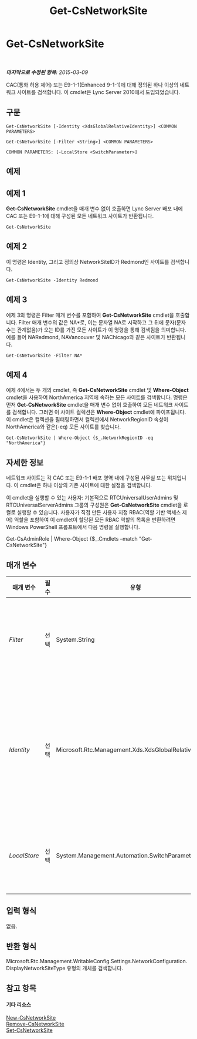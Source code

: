 ﻿---
title: Get-CsNetworkSite
TOCTitle: Get-CsNetworkSite
ms:assetid: 9627869d-101f-4668-bee2-01fce1d84cbd
ms:mtpsurl: https://technet.microsoft.com/ko-kr/library/Gg398766(v=OCS.15)
ms:contentKeyID: 49304444
ms.date: 08/24/2015
mtps_version: v=OCS.15
ms.translationtype: HT
---

# Get-CsNetworkSite

 

_**마지막으로 수정된 항목:** 2015-03-09_

CAC(통화 허용 제어) 또는 E9-1-1(Enhanced 9-1-1)에 대해 정의된 하나 이상의 네트워크 사이트를 검색합니다. 이 cmdlet은 Lync Server 2010에서 도입되었습니다.

## 구문

    Get-CsNetworkSite [-Identity <XdsGlobalRelativeIdentity>] <COMMON PARAMETERS>

    Get-CsNetworkSite [-Filter <String>] <COMMON PARAMETERS>

    COMMON PARAMETERS: [-LocalStore <SwitchParameter>]

## 예제

## 예제 1

**Get-CsNetworkSite** cmdlet을 매개 변수 없이 호출하면 Lync Server 배포 내에 CAC 또는 E9-1-1에 대해 구성된 모든 네트워크 사이트가 반환됩니다.

    Get-CsNetworkSite

## 예제 2

이 명령은 Identity, 그리고 정의상 NetworkSiteID가 Redmond인 사이트를 검색합니다.

    Get-CsNetworkSite -Identity Redmond

## 예제 3

예제 3의 명령은 Filter 매개 변수를 포함하여 **Get-CsNetworkSite** cmdlet을 호출합니다. Filter 매개 변수의 값은 NA\*로, 이는 문자열 NA로 시작하고 그 뒤에 문자(문자 수는 관계없음)가 오는 ID를 가진 모든 사이트가 이 명령을 통해 검색됨을 의미합니다. 예를 들어 NARedmond, NAVancouver 및 NAChicago와 같은 사이트가 반환됩니다.

    Get-CsNetworkSite -Filter NA*

## 예제 4

예제 4에서는 두 개의 cmdlet, 즉 **Get-CsNetworkSite** cmdlet 및 **Where-Object** cmdlet을 사용하여 NorthAmerica 지역에 속하는 모든 사이트를 검색합니다. 명령은 먼저 **Get-CsNetworkSite** cmdlet을 매개 변수 없이 호출하여 모든 네트워크 사이트를 검색합니다. 그러면 이 사이트 컬렉션은 **Where-Object** cmdlet에 파이프됩니다. 이 cmdlet은 컬렉션을 필터링하면서 컬렉션에서 NetworkRegionID 속성이 NorthAmerica와 같은(-eq) 모든 사이트를 찾습니다.

    Get-CsNetworkSite | Where-Object {$_.NetworkRegionID -eq "NorthAmerica"}

## 자세한 정보

네트워크 사이트는 각 CAC 또는 E9-1-1 배포 영역 내에 구성된 사무실 또는 위치입니다. 이 cmdlet은 하나 이상의 기존 사이트에 대한 설정을 검색합니다.

이 cmdlet을 실행할 수 있는 사용자: 기본적으로 RTCUniversalUserAdmins 및 RTCUniversalServerAdmins 그룹의 구성원은 **Get-CsNetworkSite** cmdlet을 로컬로 실행할 수 있습니다. 사용자가 직접 만든 사용자 지정 RBAC(역할 기반 액세스 제어) 역할을 포함하여 이 cmdlet이 할당된 모든 RBAC 역할의 목록을 반환하려면 Windows PowerShell 프롬프트에서 다음 명령을 실행합니다.

Get-CsAdminRole | Where-Object {$\_.Cmdlets –match "Get-CsNetworkSite"}

## 매개 변수


<table>
<colgroup>
<col style="width: 25%" />
<col style="width: 25%" />
<col style="width: 25%" />
<col style="width: 25%" />
</colgroup>
<thead>
<tr class="header">
<th>매개 변수</th>
<th>필수</th>
<th>유형</th>
<th>설명</th>
</tr>
</thead>
<tbody>
<tr class="odd">
<td><p><em>Filter</em></p></td>
<td><p>선택</p></td>
<td><p>System.String</p></td>
<td><p>사이트 Identity와 Filter 값의 대조를 기반으로 여러 사이트를 검색할 수 있도록 하는 와일드카드 문자열입니다.</p></td>
</tr>
<tr class="even">
<td><p><em>Identity</em></p></td>
<td><p>선택</p></td>
<td><p>Microsoft.Rtc.Management.Xds.XdsGlobalRelativeIdentity</p></td>
<td><p>검색할 네트워크 사이트의 고유 식별자입니다. 사이트는 전역 범위에서만 만들어지므로 범위는 지정할 필요가 없습니다. 대신 사이트 ID만 지정하면 됩니다(네트워크 사이트에 대한 NetworkSiteID와 같은 값임).</p></td>
</tr>
<tr class="odd">
<td><p><em>LocalStore</em></p></td>
<td><p>선택</p></td>
<td><p>System.Management.Automation.SwitchParameter</p></td>
<td><p>중앙 관리 저장소 자체가 아니라 중앙 관리 저장소의 로컬 복제본에서 네트워크 사이트 정보를 검색합니다.</p></td>
</tr>
</tbody>
</table>


## 입력 형식

없음.

## 반환 형식

Microsoft.Rtc.Management.WritableConfig.Settings.NetworkConfiguration.DisplayNetworkSiteType 유형의 개체를 검색합니다.

## 참고 항목

#### 기타 리소스

[New-CsNetworkSite](new-csnetworksite.md)  
[Remove-CsNetworkSite](remove-csnetworksite.md)  
[Set-CsNetworkSite](set-csnetworksite.md)

